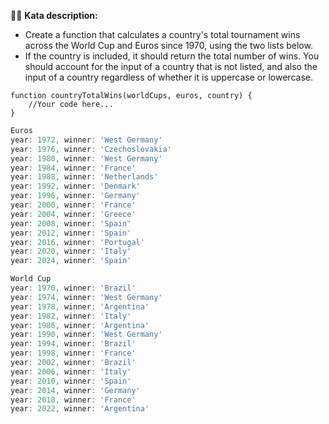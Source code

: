 🥷🏻 **Kata description:** 

- Create a function that calculates a country's total tournament wins across the World Cup and Euros since 1970, using the two lists below.
- If the country is included, it should return the total number of wins. You should account for the input of a country that is not listed, and also the input of a country regardless of whether it is uppercase or lowercase.

```
function countryTotalWins(worldCups, euros, country) {
    //Your code here...
}
```

```jsx
Euros
year: 1972, winner: 'West Germany'
year: 1976, winner: 'Czechoslovakia'
year: 1980, winner: 'West Germany'
year: 1984, winner: 'France'
year: 1988, winner: 'Netherlands'
year: 1992, winner: 'Denmark'
year: 1996, winner: 'Germany'
year: 2000, winner: 'France'
year: 2004, winner: 'Greece'
year: 2008, winner: 'Spain'
year: 2012, winner: 'Spain'
year: 2016, winner: 'Portugal'
year: 2020, winner: 'Italy'
year: 2024, winner: 'Spain'

World Cup
year: 1970, winner: 'Brazil'
year: 1974, winner: 'West Germany'
year: 1978, winner: 'Argentina'
year: 1982, winner: 'Italy'
year: 1986, winner: 'Argentina'
year: 1990, winner: 'West Germany'
year: 1994, winner: 'Brazil'
year: 1998, winner: 'France'
year: 2002, winner: 'Brazil'
year: 2006, winner: 'Italy'
year: 2010, winner: 'Spain'
year: 2014, winner: 'Germany'
year: 2018, winner: 'France'
year: 2022, winner: 'Argentina' 
```